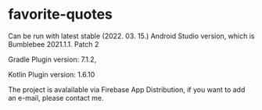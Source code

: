 # favorite-quotes

Can be run with latest stable (2022. 03. 15.) Android Studio version,
which is Bumblebee 2021.1.1. Patch 2

Gradle Plugin version: 7.1.2,

Kotlin Plugin version: 1.6.10

The project is avalailable via Firebase App Distribution, 
if you want to add an e-mail, please contact me.
